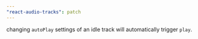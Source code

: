 ```yaml
---
"react-audio-tracks": patch
---
```


changing `autoPlay` settings of an idle track will automatically trigger `play`.
